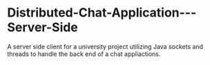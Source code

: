 # Distributed-Chat-Application---Server-Side
A server side client for a university project utilizing Java sockets and threads to handle the back end of a chat appliactions.
